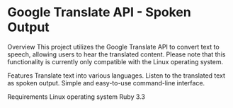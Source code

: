 # Google Translate API - Spoken Output
Overview
This project utilizes the Google Translate API to convert text to speech, allowing users to hear the translated content. Please note that this functionality is currently only compatible with the Linux operating system.

Features
Translate text into various languages.
Listen to the translated text as spoken output.
Simple and easy-to-use command-line interface.

Requirements
Linux operating system
Ruby 3.3

